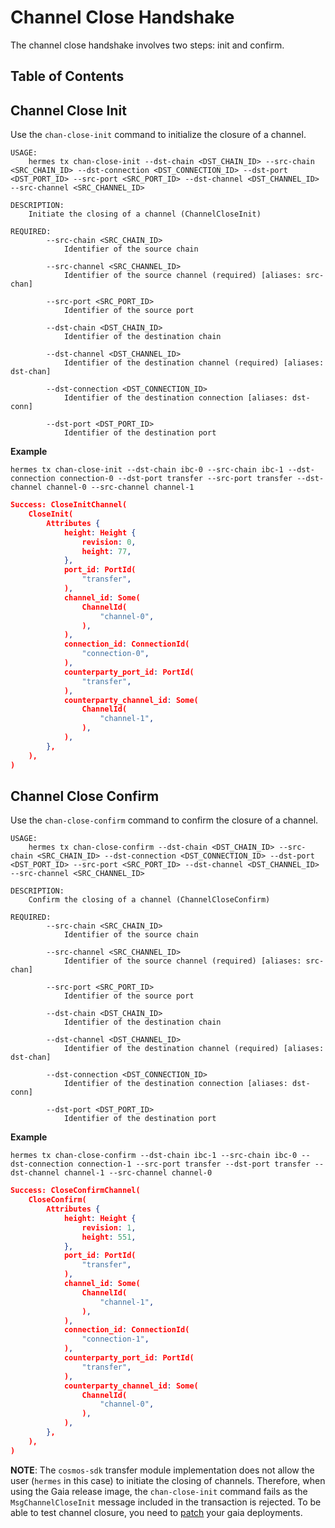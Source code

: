 # Channel Close Handshake

The channel close handshake involves two steps: init and confirm.

## Table of Contents

<!-- toc -->

## Channel Close Init

Use the `chan-close-init` command to initialize the closure of a channel.

```shell
USAGE:
    hermes tx chan-close-init --dst-chain <DST_CHAIN_ID> --src-chain <SRC_CHAIN_ID> --dst-connection <DST_CONNECTION_ID> --dst-port <DST_PORT_ID> --src-port <SRC_PORT_ID> --dst-channel <DST_CHANNEL_ID> --src-channel <SRC_CHANNEL_ID>

DESCRIPTION:
    Initiate the closing of a channel (ChannelCloseInit)

REQUIRED:
        --src-chain <SRC_CHAIN_ID>
            Identifier of the source chain

        --src-channel <SRC_CHANNEL_ID>
            Identifier of the source channel (required) [aliases: src-chan]

        --src-port <SRC_PORT_ID>
            Identifier of the source port

        --dst-chain <DST_CHAIN_ID>
            Identifier of the destination chain

        --dst-channel <DST_CHANNEL_ID>
            Identifier of the destination channel (required) [aliases: dst-chan]

        --dst-connection <DST_CONNECTION_ID>
            Identifier of the destination connection [aliases: dst-conn]

        --dst-port <DST_PORT_ID>
            Identifier of the destination port
```

__Example__

```shell
hermes tx chan-close-init --dst-chain ibc-0 --src-chain ibc-1 --dst-connection connection-0 --dst-port transfer --src-port transfer --dst-channel channel-0 --src-channel channel-1
```

```json
Success: CloseInitChannel(
    CloseInit(
        Attributes {
            height: Height {
                revision: 0,
                height: 77,
            },
            port_id: PortId(
                "transfer",
            ),
            channel_id: Some(
                ChannelId(
                    "channel-0",
                ),
            ),
            connection_id: ConnectionId(
                "connection-0",
            ),
            counterparty_port_id: PortId(
                "transfer",
            ),
            counterparty_channel_id: Some(
                ChannelId(
                    "channel-1",
                ),
            ),
        },
    ),
)
```

## Channel Close Confirm

Use the `chan-close-confirm` command to confirm the closure of a channel.

```shell
USAGE:
    hermes tx chan-close-confirm --dst-chain <DST_CHAIN_ID> --src-chain <SRC_CHAIN_ID> --dst-connection <DST_CONNECTION_ID> --dst-port <DST_PORT_ID> --src-port <SRC_PORT_ID> --dst-channel <DST_CHANNEL_ID> --src-channel <SRC_CHANNEL_ID>

DESCRIPTION:
    Confirm the closing of a channel (ChannelCloseConfirm)

REQUIRED:
        --src-chain <SRC_CHAIN_ID>
            Identifier of the source chain

        --src-channel <SRC_CHANNEL_ID>
            Identifier of the source channel (required) [aliases: src-chan]

        --src-port <SRC_PORT_ID>
            Identifier of the source port

        --dst-chain <DST_CHAIN_ID>
            Identifier of the destination chain

        --dst-channel <DST_CHANNEL_ID>
            Identifier of the destination channel (required) [aliases: dst-chan]

        --dst-connection <DST_CONNECTION_ID>
            Identifier of the destination connection [aliases: dst-conn]

        --dst-port <DST_PORT_ID>
            Identifier of the destination port

```

__Example__

```shell
hermes tx chan-close-confirm --dst-chain ibc-1 --src-chain ibc-0 --dst-connection connection-1 --src-port transfer --dst-port transfer --dst-channel channel-1 --src-channel channel-0
```

```json
Success: CloseConfirmChannel(
    CloseConfirm(
        Attributes {
            height: Height {
                revision: 1,
                height: 551,
            },
            port_id: PortId(
                "transfer",
            ),
            channel_id: Some(
                ChannelId(
                    "channel-1",
                ),
            ),
            connection_id: ConnectionId(
                "connection-1",
            ),
            counterparty_port_id: PortId(
                "transfer",
            ),
            counterparty_channel_id: Some(
                ChannelId(
                    "channel-0",
                ),
            ),
        },
    ),
)
```

__NOTE__: The `cosmos-sdk` transfer module implementation does not allow the user (`hermes` in this case) to initiate the closing of channels.
Therefore, when using the Gaia release image, the `chan-close-init` command
fails as the `MsgChannelCloseInit` message included in the transaction is rejected.
To be able to test channel closure, you need to [patch](../../help.md#patching-gaia) your gaia deployments.
